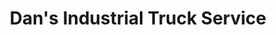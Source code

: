 ---
title: "Dan's Industrial Truck Service"
url: /lima/dans-industrial-truck-service/
shop: car repair
---